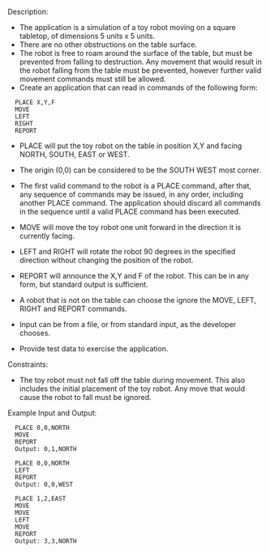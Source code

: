 Description:

* The application is a simulation of a toy robot moving on a square tabletop, of dimensions 5 units x 5 units.
* There are no other obstructions on the table surface.
* The robot is free to roam around the surface of the table, but must be prevented from falling to destruction. Any movement that would result in the robot falling from the table must be prevented, however further valid movement commands must still be allowed.
* Create an application that can read in commands of the following form:

```
  PLACE X,Y,F
  MOVE
  LEFT
  RIGHT
  REPORT
```

* PLACE will put the toy robot on the table in position X,Y and facing NORTH, SOUTH, EAST or WEST.
* The origin (0,0) can be considered to be the SOUTH WEST most corner.
* The first valid command to the robot is a PLACE command, after that, any sequence of commands may be issued, in any order, including another PLACE command. The application should discard all commands in the sequence until a valid PLACE command has been executed.
* MOVE will move the toy robot one unit forward in the direction it is currently facing.
* LEFT and RIGHT will rotate the robot 90 degrees in the specified direction without changing the position of the robot.
* REPORT will announce the X,Y and F of the robot. This can be in any form, but standard output is sufficient.

* A robot that is not on the table can choose the ignore the MOVE, LEFT, RIGHT and REPORT commands.
* Input can be from a file, or from standard input, as the developer chooses.
* Provide test data to exercise the application.

Constraints:

* The toy robot must not fall off the table during movement. This also includes the initial placement of the toy robot. Any move that would cause the robot to fall must be ignored.

Example Input and Output:

```
  PLACE 0,0,NORTH
  MOVE
  REPORT
  Output: 0,1,NORTH
```

```
  PLACE 0,0,NORTH
  LEFT
  REPORT
  Output: 0,0,WEST
```

```
  PLACE 1,2,EAST
  MOVE
  MOVE
  LEFT
  MOVE
  REPORT
  Output: 3,3,NORTH
```

